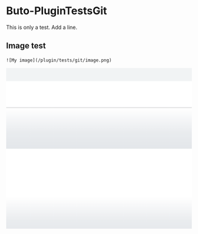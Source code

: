 # Buto-PluginTestsGit

This is only a test.
Add a line.


## Image test

````
![My image](/plugin/tests/git/image.png)
````

![My image](public/image.png)
